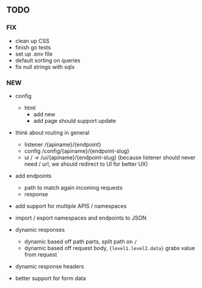 ## TODO

### FIX

- clean up CSS
- finish go tests
- set up .env file
- default sorting on queries
- fix null strings with sqlx

### NEW

- config
  - html
    - add new
    - add page should support update

- think about routing in general
    - listener /{apiname}/{endpoint}
    - config /config/{apiname}/{endpoint-slug}
    - ui / -> /ui/{apiname}/{endpoint-slug} (because listener should never need / url, we should redirect to UI for better UX)

- add endpoints
   - path to match again incoming requests
   - response
 - add support for multiple APIS / namespaces

 - import / export namespaces and endpoints to JSON

 - dynamic responses
   - dynamic based off path parts, split path on `/`
   - dynamic based off request body, `{level1.level2.data}` grabs value from request

 - dynamic response headers
 - better support for form data